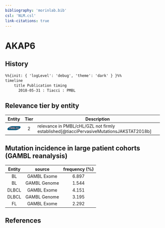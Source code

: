 ```yaml
---
bibliography: 'morinlab.bib'
csl: 'NLM.csl'
link-citations: true
---
```


# AKAP6

## History

```mermaid
%%{init: { 'logLevel': 'debug', 'theme': 'dark' } }%%
timeline
    title Publication timing
      2018-05-31 : Tiacci : PMBL
```


## Relevance tier by entity

|Entity|Tier|Description|
|:------:|:----:|--------------------------------------|
|![PMBL](images/icons/PMBL_tier2.png)|2|relevance in PMBL/cHL/GZL not firmly established[@tiacciPervasiveMutationsJAKSTAT2018b]|


## Mutation incidence in large patient cohorts (GAMBL reanalysis)

|Entity|source |frequency (%)|
|:------:|:----:|:----:|
|BL|GAMBL Exome |6.897 |
|BL|GAMBL Genome |1.544 |
|DLBCL|GAMBL Exome |4.151 |
|DLBCL|GAMBL Genome |3.195 |
|FL|GAMBL Exome |2.292 |


## References


